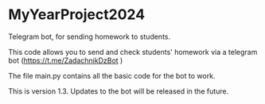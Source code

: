 # MyYearProject2024
Telegram bot, for sending homework to students.

This code allows you to send and check students' homework via a telegram bot 
(https://t.me/ZadachnikDzBot ) 

The file main.py contains all the basic code for the bot to work. 

This is version 1.3. 
Updates to the bot will be released in the future.
